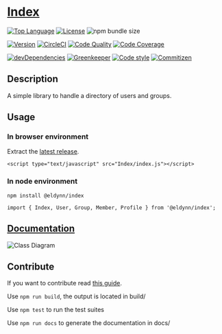 # [Index](https://github.com/Eldynn/index)

[![Top Language](https://img.shields.io/github/languages/top/Eldynn/index.svg)](https://github.com/Eldynn/index/blob/master/tsconfig.json)
[![License](https://img.shields.io/github/license/Eldynn/index.svg)](https://github.com/Eldynn/index/blob/master/LICENSE)
![npm bundle size](https://img.shields.io/bundlephobia/min/@eldynn/index.svg)

[![Version](https://img.shields.io/npm/v/@eldynn/index.svg)](https://www.npmjs.com/package/@eldynn/index)
[![CircleCI](https://circleci.com/gh/Eldynn/index.svg?style=svg)](https://circleci.com/gh/Eldynn/index)
[![Code Quality](https://api.codacy.com/project/badge/Grade/cbf285d5983d4bdb8c1e726b54c7fcd7)](https://app.codacy.com/app/contact_115/index?utm_source=github.com&utm_medium=referral&utm_content=Eldynn/index&utm_campaign=Badge_Grade_Settings)
[![Code Coverage](https://api.codacy.com/project/badge/Coverage/fe8538e1cc2e42748e6c634365d967dc)](https://www.codacy.com/app/contact_115/index?utm_source=github.com&utm_medium=referral&utm_content=Eldynn/index&utm_campaign=Badge_Coverage)

[![devDependencies](https://david-dm.org/Eldynn/Index/dev-status.svg)](https://david-dm.org/Eldynn/Index?type=dev)
[![Greenkeeper](https://badges.greenkeeper.io/Eldynn/index.svg)](https://greenkeeper.io/)
[![Code style](https://img.shields.io/badge/code_style-prettier-ff69b4.svg)](https://github.com/Eldynn/index/blob/master/package.json)
[![Commitizen](https://img.shields.io/badge/commitizen-friendly-brightgreen.svg)](http://commitizen.github.io/cz-cli/)

## Description

A simple library to handle a directory of users and groups.

## Usage

### In browser environment

Extract the [latest release](https://github.com/Eldynn/index/releases/latest).

`<script type="text/javascript" src="Index/index.js"></script>`

### In node environment

`npm install @eldynn/index`

`import { Index, User, Group, Member, Profile } from '@eldynn/index';`

## [Documentation](https://eldynn.github.io/index/)

![Class Diagram](http://www.plantuml.com/plantuml/proxy?src=https://raw.githubusercontent.com/Eldynn/index/master/docs/index.puml)

## Contribute

If you want to contribute read [this guide](https://github.com/Eldynn/index/blob/master/CONTRIBUTING.md).

Use `npm run build`, the output is located in build/

Use `npm test` to run the test suites

Use `npm run docs` to generate the documentation in docs/
